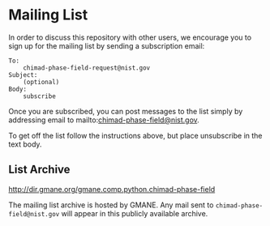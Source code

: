 # Mailing List

In order to discuss this repository with other users, we encourage you
to sign up for the mailing list by sending a subscription email:

    To:
        chimad-phase-field-request@nist.gov
    Subject:
        (optional)
    Body:
        subscribe

Once you are subscribed, you can post messages to the list simply by
addressing email to mailto:chimad-phase-field@nist.gov. 

To get off the list follow the instructions above, but place
unsubscribe in the text body.

## List Archive

http://dir.gmane.org/gmane.comp.python.chimad-phase-field

The mailing list archive is hosted by GMANE. Any mail sent to
`chimad-phase-field@nist.gov` will appear in this publicly available
archive.
